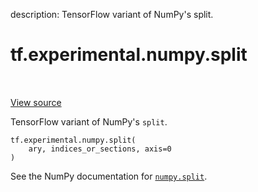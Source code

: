 description: TensorFlow variant of NumPy's split.

<div itemscope itemtype="http://developers.google.com/ReferenceObject">
<meta itemprop="name" content="tf.experimental.numpy.split" />
<meta itemprop="path" content="Stable" />
</div>

# tf.experimental.numpy.split

<!-- Insert buttons and diff -->

<table class="tfo-notebook-buttons tfo-api nocontent" align="left">

</table>

<a target="_blank" href="/code/stable/tensorflow/python/ops/numpy_ops/np_array_ops.py">View source</a>



TensorFlow variant of NumPy's `split`.

<pre class="devsite-click-to-copy prettyprint lang-py tfo-signature-link">
<code>tf.experimental.numpy.split(
    ary, indices_or_sections, axis=0
)
</code></pre>



<!-- Placeholder for "Used in" -->

See the NumPy documentation for [`numpy.split`](https://numpy.org/doc/1.16/reference/generated/numpy.split.html).